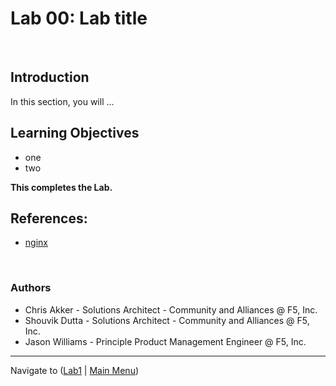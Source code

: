 # Lab 00: Lab title

<br/>

## Introduction

In this section, you will ...
<br/>

## Learning Objectives
- one
- two 


**This completes the Lab.** 
<br/>

## References: 

- [nginx](www.nginx.com)
<br/>

### Authors
- Chris Akker - Solutions Architect - Community and Alliances @ F5, Inc.
- Shouvik Dutta - Solutions Architect - Community and Alliances @ F5, Inc.
- Jason Williams - Principle Product Management Engineer @ F5, Inc.

-------------

Navigate to ([Lab1](../lab1/readme.md) | [Main Menu](../LabGuide.md))
